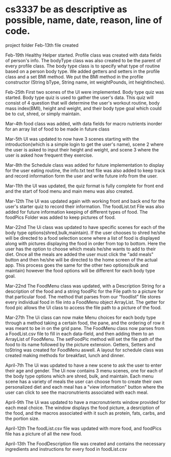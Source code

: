 # cs3337 be as descriptive as possible, name, date, reason, line of code.
project folder
Feb-13th file created

Feb-19th Healthy Helper started. Profile class was created with data fields of person's info. The bodyType class was also created to be the parent of every profile class. The body type class is to specify what type of routine based on a person body type. We added getters and setters in the profile class and a set BMI method. We put the BMI method in the profile constructor (String bType, String name, int weightPounds, int heightInches).

Feb-25th First two scenes of the UI were implemented. Body type quiz was started. Body type quiz is used to gather the user's data. This quiz will consist of 4 question that will determine the user's workout routine, body mass index(BMI), height and weight, and their body type goal which could be to cut, shred, or simply maintain. 

Mar-4th food class was added, with data fields for macro nutrients inorder for an array list of food to be made in future class

Mar-5th UI was updated to now have 3 scenes starting with the introduction(which is a simple login to get the user's name), scene 2 where the user is asked to input their height and weight, and scene 3 where the user is asked how frequent they exercise. 

Mar-8th the Schedule class was added for future implementation to display for the user eating routine, the info.txt text file was also added to keep track and record information form the user and write future info from the user.

Mar-11th the UI was updated, the quiz format is fully complete for front end and the start of food menu and main menu was also created.

Mar-12th The UI was updated again with working front and back end for the user's starter quiz to record their information. The foodList.txt File was also added for future information keeping of different types of food. The foodPics Folder was added to keep pictures of food.

Mar-22nd The Ui class was updated to have specific scenes for each of the body type options(shred,bulk,maintain). If the user chooses to shred he/she will be directed to a food selection scene where a list of food is displayed along with pictures displaying the food in order from top to bottom. Here the user has the option to choose which meals he/she wants to add to their diet. Once all the meals are added the user must click the "add meals" button and then he/she will be directed to the home screen of the actual app. This process goes the same for the other two options(bulk and maintain) however the food options will be different for each body type goal.

Mar-22nd The FoodMenu class was updated, with a Description String for a description of the food and a string foodPic for the File path to a picture for that particular food. The method that parses from our “foodlist” file stores every individual food in file into a FoodMenu object ArrayList. The getter for food pic allows the UI class to access the file path to a picture of the food.

Mar-27th The Ui class can now make Menu choices for each body type through a method taking a certain food, the pane, and the ordering of row it was meant to be in on the grid pane. The FoodMenu class now parses from a FoodList.csv file to fill in each data-field, and then adding them to an ArrayList of FoodMenu. The setFoodPic method will set the file path of the food to its name followed by the picture extension. Getters, Setters and toString was created for FoodMenu aswell. A layout for schedule class was created making methods for breakfast, lunch and dinner.

April-7th The Ui was updated to have a new scene to ask the user to enter their age and gender. The Ui now contains 3 menu scenes, one  for each of the body type options which are shred, bulk, and maintain. Each menu scene has a variety of meals the user can choose from to create their own personalized diet and each meal has a "view information" button where the user can click to see the macronutrients associated with each meal.

April-9th The Ui was updated to have a macronutrients window provided for each meal choice. The window displays the food picture, a desrciption of the food, and the macros associated with it such as protein, fats, carbs, and the portion size. 

April-12th The foodList.csv file was updated with more food, and foodPics file has a picture of all the new food. 

April-13th The FoodDescription file was created and contains the necessary ingredients and instructions for every food in foodList.csv
